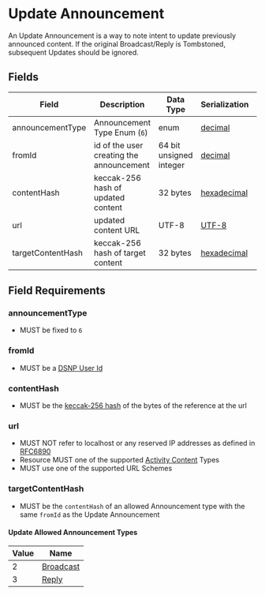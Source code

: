 # Update Announcement

An Update Announcement is a way to note intent to update previously
announced content. If the original Broadcast/Reply is Tombstoned, subsequent
Updates should be ignored.

## Fields

| Field | Description | Data Type | Serialization | Parquet Type | Bloom Filter |
| ----- | ----------- | --------- | ------------- | ------------ | ------------ |
| announcementType | Announcement Type Enum (`6`) | enum | [decimal](../Serializations.md#decimal) | `INT32` | no |
| fromId | id of the user creating the announcement | 64 bit unsigned integer | [decimal](../Serializations.md#decimal) | `UINT_64` | YES
| contentHash | keccak-256 hash of updated content | 32 bytes | [hexadecimal](../Serializations.md#hexadecimal) | `BYTE_ARRAY` | YES
| url | updated content URL | UTF-8 | [UTF-8](https://datatracker.ietf.org/doc/html/rfc3629) | `UTF8` | no
| targetContentHash | keccak-256 hash of target content | 32 bytes | [hexadecimal](../Serializations.md#hexadecimal) | `BYTE_ARRAY` | YES

## Field Requirements

### announcementType

- MUST be fixed to `6`

### fromId

- MUST be a [DSNP User Id](../Identifiers.md#dsnp-user-id)

### contentHash

- MUST be the [keccak-256 hash](https://keccak.team/files/Keccak-submission-3.pdf) of the bytes of the reference at the url

### url

- MUST NOT refer to localhost or any reserved IP addresses as defined in [RFC6890](https://datatracker.ietf.org/doc/html/rfc6890)
- Resource MUST one of the supported [Activity Content](../../ActivityContent/Overview.md) Types
- MUST use one of the supported URL Schemes

### targetContentHash

- MUST be the `contentHash` of an allowed Announcement type with the same `fromId` as the Update Announcement

#### Update Allowed Announcement Types

| Value | Name |
|------ | ---- |
| 2 | [Broadcast](../Types/Broadcast.md) |
| 3 | [Reply](../Types/Reply.md) |
